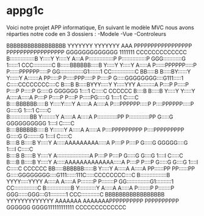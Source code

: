 # appg1c
Voici notre projet APP informatique, En suivant le modèle MVC nous avons réparties notre code en 3 dossiers :
-Modele
-Vue
-Controleurs

                                                                                                                                                                           
                                                                                                                                                                           
BBBBBBBBBBBBBBBBB   YYYYYYY       YYYYYYY                    AAA               PPPPPPPPPPPPPPPPP   PPPPPPPPPPPPPPPPP           GGGGGGGGGGGGG  1111111         CCCCCCCCCCCCC
B::::::::::::::::B  Y:::::Y       Y:::::Y                   A:::A              P::::::::::::::::P  P::::::::::::::::P       GGG::::::::::::G 1::::::1      CCC::::::::::::C
B::::::BBBBBB:::::B Y:::::Y       Y:::::Y                  A:::::A             P::::::PPPPPP:::::P P::::::PPPPPP:::::P    GG:::::::::::::::G1:::::::1    CC:::::::::::::::C
BB:::::B     B:::::BY::::::Y     Y::::::Y                 A:::::::A            PP:::::P     P:::::PPP:::::P     P:::::P  G:::::GGGGGGGG::::G111:::::1   C:::::CCCCCCCC::::C
  B::::B     B:::::BYYY:::::Y   Y:::::YYY                A:::::::::A             P::::P     P:::::P  P::::P     P:::::P G:::::G       GGGGGG   1::::1  C:::::C       CCCCCC
  B::::B     B:::::B   Y:::::Y Y:::::Y                  A:::::A:::::A            P::::P     P:::::P  P::::P     P:::::PG:::::G                 1::::1 C:::::C              
  B::::BBBBBB:::::B     Y:::::Y:::::Y                  A:::::A A:::::A           P::::PPPPPP:::::P   P::::PPPPPP:::::P G:::::G                 1::::1 C:::::C              
  B:::::::::::::BB       Y:::::::::Y                  A:::::A   A:::::A          P:::::::::::::PP    P:::::::::::::PP  G:::::G    GGGGGGGGGG   1::::l C:::::C              
  B::::BBBBBB:::::B       Y:::::::Y                  A:::::A     A:::::A         P::::PPPPPPPPP      P::::PPPPPPPPP    G:::::G    G::::::::G   1::::l C:::::C              
  B::::B     B:::::B       Y:::::Y                  A:::::AAAAAAAAA:::::A        P::::P              P::::P            G:::::G    GGGGG::::G   1::::l C:::::C              
  B::::B     B:::::B       Y:::::Y                 A:::::::::::::::::::::A       P::::P              P::::P            G:::::G        G::::G   1::::l C:::::C              
  B::::B     B:::::B       Y:::::Y                A:::::AAAAAAAAAAAAA:::::A      P::::P              P::::P             G:::::G       G::::G   1::::l  C:::::C       CCCCCC
BB:::::BBBBBB::::::B       Y:::::Y               A:::::A             A:::::A   PP::::::PP          PP::::::PP            G:::::GGGGGGGG::::G111::::::111C:::::CCCCCCCC::::C
B:::::::::::::::::B     YYYY:::::YYYY           A:::::A               A:::::A  P::::::::P          P::::::::P             GG:::::::::::::::G1::::::::::1 CC:::::::::::::::C
B::::::::::::::::B      Y:::::::::::Y          A:::::A                 A:::::A P::::::::P          P::::::::P               GGG::::::GGG:::G1::::::::::1   CCC::::::::::::C
BBBBBBBBBBBBBBBBB       YYYYYYYYYYYYY         AAAAAAA                   AAAAAAAPPPPPPPPPP          PPPPPPPPPP                  GGGGGG   GGGG111111111111      CCCCCCCCCCCCC
                                                                                                                                                                           
                                                                                                                                                                           
                                                                                                                                                                           
                                                                                                                                                                           
                                                                                                                                                                           
                                                                                                                                                                           
                                                                                                                                                                           

